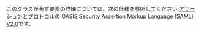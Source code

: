 このクラスが表す要素の詳細については、次の仕様を参照してください:[アサーションとプロトコルの OASIS Security Assertion Markup Language (SAML) V2.0](http://docs.oasis-open.org/security/saml/v2.0/saml-core-2.0-os.pdf)です。
